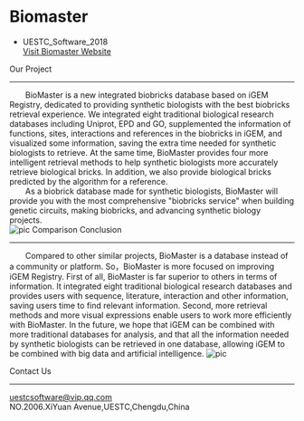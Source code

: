 ﻿Biomaster
=========
 - UESTC_Software_2018  
[Visit Biomaster Website](http://igem.uestc.edu.cn/biomaster)  

Our Project
___________________________
  BioMaster is a new integrated biobricks database based on iGEM Registry, dedicated to providing synthetic biologists with the best biobricks retrieval experience. We integrated eight traditional biological research databases including Uniprot, EPD and GO, supplemented the information of functions, sites, interactions and references in the biobricks in iGEM, and visualized some information, saving the extra time needed for synthetic biologists to retrieve. At the same time, BioMaster provides four more intelligent retrieval methods to help synthetic biologists more accurately retrieve biological bricks. In addition, we also provide biological bricks predicted by the algorithm for a reference.  
  As a biobrick database made for synthetic biologists, BioMaster will provide you with the most comprehensive "biobricks service" when building genetic circuits, making biobricks, and advancing synthetic biology projects.  
![pic](http://2018.igem.org/wiki/images/a/a7/T--UESTC-Software--art.jpg)
Comparison Conclusion
___________________________
  Compared to other similar projects, BioMaster is a database instead of a community or platform. So，BioMaster is more focused on improving iGEM Registry. First of all, BioMaster is far superior to others in terms of information. It integrated eight traditional biological research databases and provides users with sequence, literature, interaction and other information, saving users time to find relevant information. Second, more retrieval methods and more visual expressions enable users to work more efficiently with BioMaster. In the future, we hope that iGEM can be combined with more traditional databases for analysis, and that all the information needed by synthetic biologists can be retrieved in one database, allowing iGEM to be combined with big data and artificial intelligence.
![pic](http://2018.igem.org/wiki/images/a/a4/T--UESTC-Software--duibi.png)

Contact Us
___________________________
uestcsoftware@vip.qq.com  
NO.2006.XiYuan Avenue,UESTC,Chengdu,China

